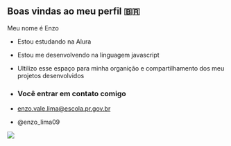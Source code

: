 ## Boas vindas ao meu perfil 🇧🇷

Meu nome é Enzo
  
- Estou estudando na Alura
- Estou me desenvolvendo na linguagem javascript
- Ultilizo esse espaço para minha organição e compartilhamento dos meu projetos desenvolvidos

- ### Você entrar em contato comigo

- enzo.vale.lima@escola.pr.gov.br
 
- @enzo_lima09

![](https://media1.tenor.com/m/tj9Wd00OXM0AAAAC/brazil.gif)
